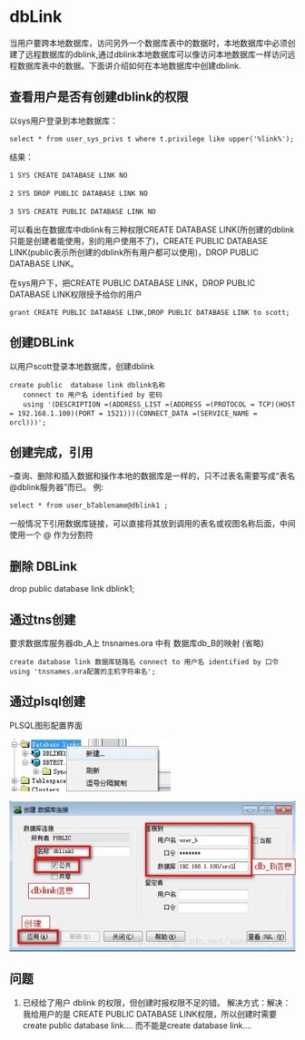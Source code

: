 # dbLink

当用户要跨本地数据库，访问另外一个数据库表中的数据时，本地数据库中必须创建了远程数据库的dblink,通过dblink本地数据库可以像访问本地数据库一样访问远程数据库表中的数据。下面讲介绍如何在本地数据库中创建dblink.

## 查看用户是否有创建dblink的权限

以sys用户登录到本地数据库：

```oracle
select * from user_sys_privs t where t.privilege like upper('%link%');
```

结果：

```
1 SYS CREATE DATABASE LINK NO

2 SYS DROP PUBLIC DATABASE LINK NO

3 SYS CREATE PUBLIC DATABASE LINK NO
```

可以看出在数据库中dblink有三种权限CREATE DATABASE LINK(所创建的dblink只能是创建者能使用，别的用户使用不了)，CREATE PUBLIC DATABASE LINK(public表示所创建的dblink所有用户都可以使用)，DROP PUBLIC DATABASE LINK。

在sys用户下，把CREATE PUBLIC DATABASE LINK，DROP PUBLIC DATABASE LINK权限授予给你的用户

```oracle
grant CREATE PUBLIC DATABASE LINK,DROP PUBLIC DATABASE LINK to scott;
```

## 创建DBLink

以用户scott登录本地数据库，创建dblink

```oracle
create public  database link dblink名称    
　　connect to 用户名 identified by 密码
　　using '(DESCRIPTION =(ADDRESS_LIST =(ADDRESS =(PROTOCOL = TCP)(HOST = 192.168.1.100)(PORT = 1521)))(CONNECT_DATA =(SERVICE_NAME = orcl)))'; 
```

## 创建完成，引用

–查询、删除和插入数据和操作本地的数据库是一样的，只不过表名需要写成“表名@dblink服务器”而已。 例:

```oracle
select * from user_bTablename@dblink1 ;  
```

一般情况下引用数据库链接，可以直接将其放到调用的表名或视图名称后面，中间使用一个 @ 作为分割符

## 删除 DBLink

drop  public database link dblink1;  

## 通过tns创建

要求数据库服务器db_A上 tnsnames.ora 中有 数据库db_B的映射 (省略)

```oracle
create database link 数据库链路名 connect to 用户名 identified by 口令 using 'tnsnames.ora配置的主机字符串名';
```

## 通过plsql创建

PLSQL图形配置界面

![20170322-094621](../../images/20170322-094621.png)

![20170322-094637](../../images/20170322-094637.png)

## 问题

1. 已经给了用户 dblink 的权限，但创建时报权限不足的错。
解决方式：解决：我给用户的是 CREATE PUBLIC DATABASE LINK权限，所以创建时需要create public database link…. 而不能是create database link….
    

